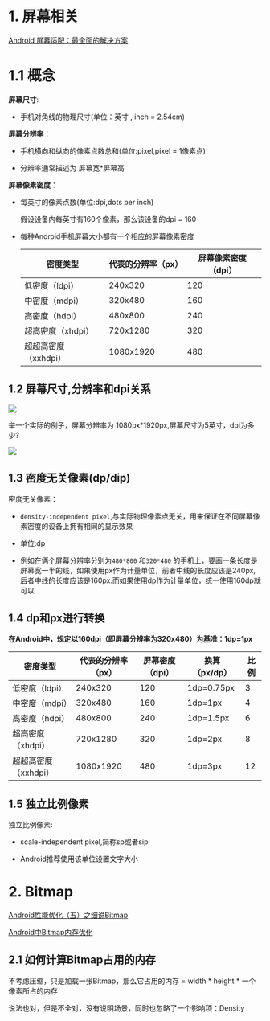 # 1. 屏幕相关
[Android 屏幕适配：最全面的解决方案](https://www.jianshu.com/p/ec5a1a30694b)

# 1.1 概念

**屏幕尺寸**:

- 手机对角线的物理尺寸(单位：英寸 , inch = 2.54cm)

**屏幕分辨率**：

- 手机横向和纵向的像素点数总和(单位:pixel,pixel = 1像素点)

- 分辨率通常描述为 屏幕宽*屏幕高

**屏幕像素密度**：

- 每英寸的像素点数(单位:dpi,dots per inch)

	假设设备内每英寸有160个像素，那么该设备的dpi = 160
	
- 每种Android手机屏幕大小都有一个相应的屏幕像素密度

	密度类型|代表的分辨率（px）|屏幕像素密度（dpi）
	---|---|---
	低密度（ldpi）|240x320|120
	中密度（mdpi）|320x480|160
	高密度（hdpi）|480x800|240
	超高密度（xhdpi）|720x1280|320
	超超高密度（xxhdpi）|1080x1920|480

## 1.2 屏幕尺寸,分辨率和dpi关系

![](https://upload-images.jianshu.io/upload_images/944365-2b5dc928ab334440.png?imageMogr2/auto-orient/)

举一个实际的例子，屏幕分辨率为 1080px*1920px,屏幕尺寸为5英寸，dpi为多少?

![](https://upload-images.jianshu.io/upload_images/944365-5f2509be9276460c.png?imageMogr2/auto-orient/)

## 1.3 密度无关像素(dp/dip)

密度无关像素：

- `density-independent pixel`,与实际物理像素点无关，用来保证在不同屏幕像素密度的设备上拥有相同的显示效果

- 单位:dp

- 例如在俩个屏幕分辨率分别为`480*800` 和`320*480` 的手机上，要画一条长度是屏幕宽一半的线，如果使用px作为计量单位，前者中线的长度应该是240px,后者中线的长度应该是160px.而如果使用dp作为计量单位，统一使用160dp就可以

## 1.4 dp和px进行转换

**在Android中，规定以160dpi（即屏幕分辨率为320x480）为基准：1dp=1px**

密度类型|代表的分辨率（px）|屏幕密度（dpi）|换算（px/dp）|比例
---|---|---|---|---
低密度（ldpi）|240x320|120|1dp=0.75px|3
中密度（mdpi）|320x480|160|1dp=1px|4
高密度（hdpi）|480x800|240|1dp=1.5px|6
超高密度（xhdpi）|720x1280|320|1dp=2px|8
超超高密度（xxhdpi）|1080x1920|480|1dp=3px|12


## 1.5 独立比例像素

独立比例像素:

- scale-independent pixel,简称sp或者sip

- Android推荐使用该单位设置文字大小



# 2. Bitmap
[Android性能优化（五）之细说Bitmap](https://www.jianshu.com/p/e49ec7d053b3)

[Android中Bitmap内存优化](https://www.jianshu.com/p/3f6f6e4f1c88)

## 2.1 如何计算Bitmap占用的内存

不考虑压缩，只是加载一张Bitmap，那么它占用的内存 = width * height * 一个像素所占的内存

说法也对，但是不全对，没有说明场景，同时也忽略了一个影响项：Density


